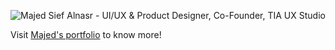 ![Majed Sief Alnasr - UI/UX & Product Designer, Co-Founder, TIA UX Studio](https://github.com/majedsiefalnasr/MajedSiefALnasr/master/images/Cover.png)

Visit [Majed's portfolio](https://majedsiefalnasr.com) to know more!

